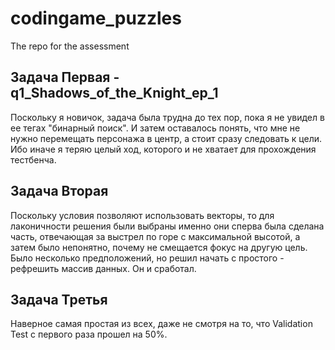 # codingame_puzzles
The repo for the assessment

## Задача Первая - q1_Shadows_of_the_Knight_ep_1
Поскольку я новичок, задача была трудна до тех пор, пока я не увидел в ее тегах "бинарный поиск". И затем 
оставалось понять, что мне не нужно перемещать персонажа в центр, а стоит сразу следовать к цели.
Ибо иначе я теряю целый ход, которого и не хватает для прохождения тестбенча.

## Задача Вторая
Поскольку условия позволяют использовать векторы, то для лаконичности решения были выбраны именно они
сперва была сделана часть, отвечающая за выстрел по горе с максимальной высотой, а затем было 
непонятно, почему не смещается фокус на другую цель. Было несколько предположений, но решил
начать с простого - рефрешить массив данных. Он и сработал. 

## Задача Третья
Наверное самая простая из всех, даже не смотря на то, что Validation Test с первого раза прошел на 50%.



